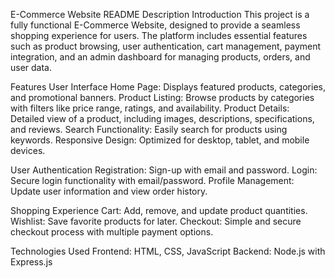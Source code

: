 E-Commerce Website README Description
Introduction
  This project is a fully functional E-Commerce Website, designed to provide a seamless shopping experience for users. The platform includes essential features such as product browsing, user authentication, cart management, payment integration, and an admin dashboard for managing products, orders, and user data.

Features
  User Interface
  Home Page: Displays featured products, categories, and promotional banners.
  Product Listing: Browse products by categories with filters like price range, ratings, and availability.
  Product Details: Detailed view of a product, including images, descriptions, specifications, and reviews.
  Search Functionality: Easily search for products using keywords.
  Responsive Design: Optimized for desktop, tablet, and mobile devices.
  
User Authentication
  Registration: Sign-up with email and password.
  Login: Secure login functionality with email/password.
  Profile Management: Update user information and view order history.
  
Shopping Experience
  Cart: Add, remove, and update product quantities.
  Wishlist: Save favorite products for later.
  Checkout: Simple and secure checkout process with multiple payment options.

Technologies Used
  Frontend: HTML, CSS, JavaScript
  Backend: Node.js with Express.js 
